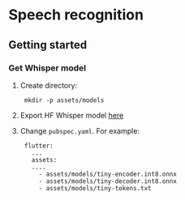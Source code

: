 # Speech recognition



## Getting started

### Get Whisper model

1. Create directory:

		mkdir -p assets/models

2. Export HF Whisper model [here](../../scrips/whisper)

3. Change `pubspec.yaml`. For example:
	
		flutter:
		  ...
		  assets:
		  ....
		   	- assets/models/tiny-encoder.int8.onnx
		    - assets/models/tiny-decoder.int8.onnx
		    - assets/models/tiny-tokens.txt
